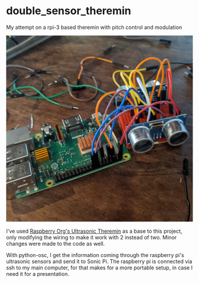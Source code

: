 # double_sensor_theremin
My attempt on a rpi-3 based theremin with pitch control and modulation

![](theremin.jpg) 

I've used [Raspberry Org's Ultrasonic Theremin](https://projects.raspberrypi.org/en/projects/ultrasonic-theremin) as a base to this project, only modifying the wiring to make it work with 2 instead of two. Minor changes were made to the code as well.

With python-osc, I get the information coming through the raspberry pi's ultrasonic sensors and send it to Sonic Pi. The raspberry pi is connected via ssh to my main computer, for that makes for a more portable setup, in case I need it for a presentation.
